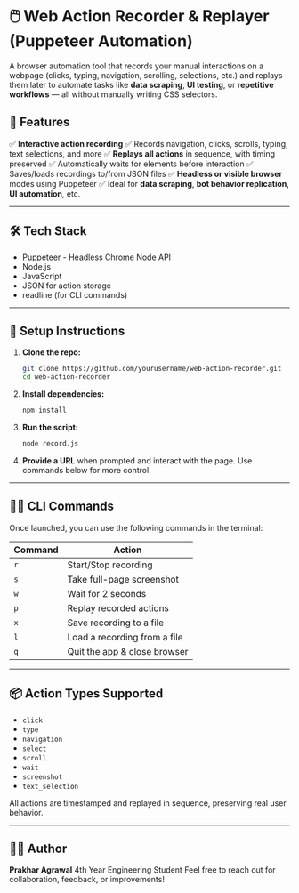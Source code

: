 # 🖱️ Web Action Recorder & Replayer (Puppeteer Automation)

A browser automation tool that records your manual interactions on a webpage (clicks, typing, navigation, scrolling, selections, etc.) and replays them later to automate tasks like **data scraping**, **UI testing**, or **repetitive workflows** — all without manually writing CSS selectors.

## 🚀 Features

✅ **Interactive action recording**
✅ Records navigation, clicks, scrolls, typing, text selections, and more
✅ **Replays all actions** in sequence, with timing preserved
✅ Automatically waits for elements before interaction
✅ Saves/loads recordings to/from JSON files
✅ **Headless or visible browser** modes using Puppeteer
✅ Ideal for **data scraping**, **bot behavior replication**, **UI automation**, etc.

---

## 🛠️ Tech Stack

* [Puppeteer](https://pptr.dev/) - Headless Chrome Node API
* Node.js
* JavaScript
* JSON for action storage
* readline (for CLI commands)

---

## 🔧 Setup Instructions

1. **Clone the repo:**

   ```bash
   git clone https://github.com/yourusername/web-action-recorder.git
   cd web-action-recorder
   ```

2. **Install dependencies:**

   ```bash
   npm install
   ```

3. **Run the script:**

   ```bash
   node record.js
   ```

4. **Provide a URL** when prompted and interact with the page. Use commands below for more control.

---

## 🧑‍💻 CLI Commands

Once launched, you can use the following commands in the terminal:

| Command | Action                       |
| ------- | ---------------------------- |
| `r`     | Start/Stop recording         |
| `s`     | Take full-page screenshot    |
| `w`     | Wait for 2 seconds           |
| `p`     | Replay recorded actions      |
| `x`     | Save recording to a file     |
| `l`     | Load a recording from a file |
| `q`     | Quit the app & close browser |

---

## 📦 Action Types Supported

* `click`
* `type`
* `navigation`
* `select`
* `scroll`
* `wait`
* `screenshot`
* `text_selection`

All actions are timestamped and replayed in sequence, preserving real user behavior.

---

## 🙋‍♂️ Author

**Prakhar Agrawal**
4th Year Engineering Student
Feel free to reach out for collaboration, feedback, or improvements!


